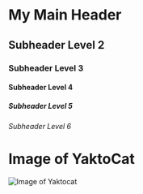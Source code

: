 # My Main Header
## Subheader Level 2
### Subheader Level 3
#### Subheader Level 4
##### Subheader Level 5
###### Subheader Level 6


# Image of YaktoCat
![Image of Yaktocat](https://octodex.github.com/images/yaktocat.png)


